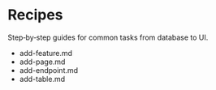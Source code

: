 # Recipes

Step‑by‑step guides for common tasks from database to UI.

- add-feature.md
- add-page.md
- add-endpoint.md
- add-table.md

